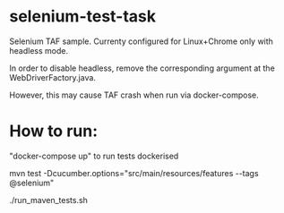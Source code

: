# selenium-test-task
Selenium TAF sample.
Currenty configured for Linux+Chrome only with headless mode.

In order to disable headless, remove the corresponding argument at the WebDriverFactory.java.

However, this may cause TAF crash when run via docker-compose.

# How to run:
"docker-compose up" to run tests dockerised

mvn test -Dcucumber.options="src/main/resources/features --tags @selenium"

./run_maven_tests.sh
